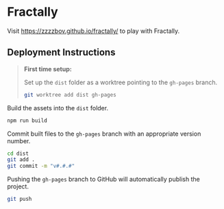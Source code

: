# Fractally

Visit <https://zzzzbov.github.io/fractally/> to play with Fractally.

## Deployment Instructions

> **First time setup:**
>
> Set up the `dist` folder as a worktree pointing to the `gh-pages` branch.
>
> ```bash
> git worktree add dist gh-pages
> ```

Build the assets into the `dist` folder.

```bash
npm run build
```

Commit built files to the `gh-pages` branch with an appropriate version number.

```bash
cd dist
git add .
git commit -m "v#.#.#"
```

Pushing the `gh-pages` branch to GitHub will automatically publish the project.

```bash
git push
```
